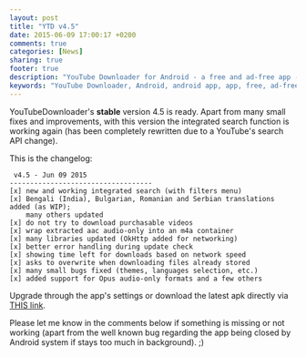 ```yaml
---
layout: post
title: "YTD v4.5"
date: 2015-06-09 17:00:17 +0200
comments: true
categories: [News]
sharing: true
footer: true
description: "YouTube Downloader for Android - a free and ad-free app - new version"
keywords: "YouTube Downloader, Android, android app, app, free, ad-free, no ads, dentex, XDA, XDA_dentex, twidentex, YouTube, downloader, FFmpeg, audio, music, video, extraction, mp3, easy, dentex, 1080p, 720p, 480p, HD, 4K, 3gp, webm, mp4, m4a, ogg, flv, opus, 360°, 3D"
---
```

YouTubeDownloader's **stable** version 4.5 is ready. Apart from many small fixes and improvements, with this version the integrated search function is working again (has been completely rewritten due to a YouTube's search API change).

This is the changelog:

     v4.5 - Jun 09 2015
    -----------------------------------
    [x] new and working integrated search (with filters menu)
    [x] Bengali (India), Bulgarian, Romanian and Serbian translations added (as WIP);
        many others updated
    [x] do not try to download purchasable videos
    [x] wrap extracted aac audio-only into an m4a container
    [x] many libraries updated (OkHttp added for networking)
    [x] better error handling during update check
    [x] showing time left for downloads based on network speed
    [x] asks to overwrite when downloading files already stored
    [x] many small bugs fixed (themes, languages selection, etc.)
    [x] added support for Opus audio-only formats and a few others

Upgrade through the app's settings or download the latest apk directly via [THIS link](http://dentex.github.io/files/apk/latest/dentex.youtube.downloader.apk).

Please let me know in the comments below if something is missing or not working (apart from the well known bug regarding the app being closed by Android system if stays too much in background).  ;)

